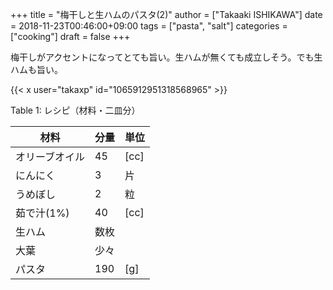 +++
title = "梅干しと生ハムのパスタ(2)"
author = ["Takaaki ISHIKAWA"]
date = 2018-11-23T00:46:00+09:00
tags = ["pasta", "salt"]
categories = ["cooking"]
draft = false
+++

梅干しがアクセントになってとても旨い。生ハムが無くても成立しそう。でも生ハムも旨い。  

{{< x user="takaxp" id="1065912951318568965" >}}  

<div class="table-caption">
  <span class="table-number">Table 1</span>:
  レシピ（材料・二皿分）
</div>

| 材料    | 分量 | 単位 |
|-------|----|----|
| オリーブオイル | 45  | [cc] |
| にんにく | 3   | 片   |
| うめぼし | 2   | 粒   |
| 茹で汁(1%) | 40  | [cc] |
| 生ハム  | 数枚 |      |
| 大葉    | 少々 |      |
| パスタ  | 190 | [g]  |
